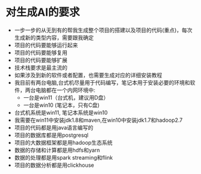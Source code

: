 # 对生成AI的要求
- 一步一步的从无到有的帮我生成整个项目的搭建以及项目的代码(重点)，每次生成新的类型内容，需要跟我确定
- 项目的代码要能够运行起来
- 项目的代码要能够复用
- 项目的代码要能够扩展
- 技术栈要求是最主流的
- 如果涉及到新的软件或者配置，也需要生成对应的详细安装教程
- 我目前有两台电脑,台式机尽量用于代码编写，笔记本用于安装必要的环境和软件，两台电脑都在一个内网环境中:
    - 一台是win11（台式机，建议用D盘）
    - 一台是win10 (笔记本，只有C盘)
- 台式机系统是win11, 笔记本系统是win10
- 我需要在win11中安装jdk1.8和maven,在win10中安装jdk1.7和hadoop2.7
- 项目的代码都是用java语言编写的
- 项目的数据库都是用postgresql
- 项目的大数据框架都是用hadoop生态系统
- 数据的存储和计算都是用hdfs和yarn
- 数据的处理都是用spark streaming和flink
- 项目的数据分析都是用clickhouse

